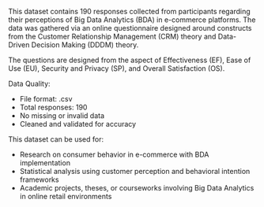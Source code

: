 This dataset contains 190 responses collected from participants regarding their perceptions of Big Data Analytics (BDA) in e-commerce platforms. The data was gathered via an online questionnaire designed around constructs from the Customer Relationship Management (CRM) theory and Data-Driven Decision Making (DDDM) theory.

The questions are designed from the aspect of Effectiveness (EF), Ease of Use (EU), Security and Privacy (SP), and Overall Satisfaction (OS).

Data Quality:

- File format: .csv
- Total responses: 190
- No missing or invalid data
- Cleaned and validated for accuracy

This dataset can be used for:

- Research on consumer behavior in e-commerce with BDA implementation
- Statistical analysis using customer perception and behavioral intention frameworks
- Academic projects, theses, or courseworks involving Big Data Analytics in online retail environments
